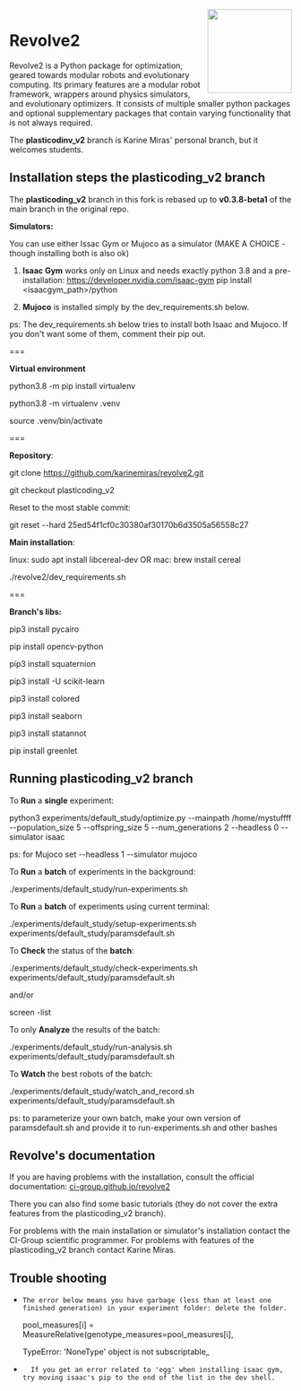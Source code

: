 <img  align="right" width="150" height="150"  src="/docs/source/logo.png">

# Revolve2
Revolve2 is a Python package for optimization, geared towards modular robots and evolutionary computing.
Its primary features are a modular robot framework, wrappers around physics simulators, and evolutionary optimizers.
It consists of multiple smaller python packages and optional supplementary packages that contain varying functionality that is not always required.

The **plasticodinv_v2** branch is Karine Miras' personal branch, but it welcomes students.

## Installation steps the plasticoding_v2 branch

The **plasticoding_v2** branch in this fork is rebased up to **v0.3.8-beta1** of the main branch in the original repo.


**Simulators:**

You can use either Issac Gym or Mujoco as a simulator (MAKE A CHOICE - though installing both is also ok)

1) **Isaac Gym** works only on Linux and needs exactly python 3.8 and a pre-installation: 
https://developer.nvidia.com/isaac-gym
pip install <isaacgym_path>/python

2) **Mujoco** is installed simply by the dev_requirements.sh below.

ps: The dev_requirements.sh below tries to install both Isaac and Mujoco. If you don't want some of them, comment their pip out.

===

**Virtual environment**

python3.8 -m pip install virtualenv

python3.8 -m virtualenv .venv

source .venv/bin/activate

===

**Repository**:

git clone https://github.com/karinemiras/revolve2.git

git checkout plasticoding_v2

Reset to the most stable commit:

git reset --hard 25ed54f1cf0c30380af30170b6d3505a56558c27

**Main installation**:

linux: sudo apt install libcereal-dev
OR
mac: brew install cereal

./revolve2/dev_requirements.sh

===

**Branch's **libs**:**

pip3 install pycairo

pip install opencv-python

pip3 install squaternion

pip3 install -U scikit-learn

pip3 install colored

pip3 install seaborn

pip3 install statannot

pip install greenlet


## Running plasticoding_v2 branch

To **Run** a **single** experiment:

python3 experiments/default_study/optimize.py --mainpath /home/mystuffff  --population_size 5 --offspring_size 5 --num_generations 2 --headless 0 --simulator isaac

ps: for Mujoco set --headless 1 --simulator mujoco

To **Run** a **batch** of experiments in the background:

./experiments/default_study/run-experiments.sh

To **Run** a **batch** of experiments using current terminal:

./experiments/default_study/setup-experiments.sh experiments/default_study/paramsdefault.sh

To **Check** the status of the **batch**:

./experiments/default_study/check-experiments.sh experiments/default_study/paramsdefault.sh


and/or 

screen -list

To only **Analyze** the results of the batch:

./experiments/default_study/run-analysis.sh experiments/default_study/paramsdefault.sh

To  **Watch** the best robots of the batch:

./experiments/default_study/watch_and_record.sh experiments/default_study/paramsdefault.sh


ps: to parameterize your own batch, make your own version of paramsdefault.sh and provide it to run-experiments.sh and other bashes


## Revolve's documentation
If you are having problems with the installation, consult the official documentation:
[ci-group.github.io/revolve2](https://ci-group.github.io/revolve2/)

There you can also find some basic tutorials (they do not cover the extra features from the plasticoding_v2 branch).

For problems with the main installation or simulator's installation contact the CI-Group scientific programmer.
For problems with features of the plasticoding_v2 branch contact Karine Miras.

## Trouble shooting

-     The error below means you have garbage (less than at least one finished generation) in your experiment folder: delete the folder.
    pool_measures[i] = MeasureRelative(genotype_measures=pool_measures[i],

    TypeError: 'NoneType' object is not subscriptable_


-       If you get an error related to 'egg' when installing isaac gym, try moving isaac's pip to the end of the list in the dev shell.
